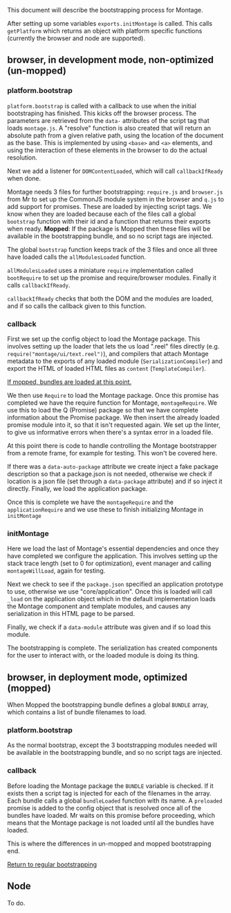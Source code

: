 This document will describe the bootstrapping process for Montage.

After setting up some variables `exports.initMontage` is called. This calls `getPlatform` which returns an object with platform specific functions (currently the browser and node are supported).

## browser, in development mode, non-optimized (un-mopped)

### platform.bootstrap

`platform.bootstrap` is called with a callback to use when the initial bootstraping has finished. This kicks off the browser process. The parameters are retrieved from the `data-` attributes of the script tag that loads `montage.js`. A "resolve" function is also created that will return an absolute path from a given relative path, using the location of the document as the base. This is implemented by using `<base>` and `<a>` elements, and using the interaction of these elements in the browser to do the actual resolution.

Next we add a listener for `DOMContentLoaded`, which will call `callbackIfReady` when done.

Montage needs 3 files for further bootstrapping: `require.js` and `browser.js` from Mr to set up the CommonJS module system in the browser and `q.js` to add support for promises. These are loaded by injecting script tags. We know when they are loaded because each of the files call a global `bootstrap` function with their id and a function that returns their exports when ready. **Mopped**: If the package is Mopped then these files will be available in the bootstrapping bundle, and so no script tags are injected.

The global `bootstrap` function keeps track of the 3 files and once all three have loaded calls the `allModulesLoaded` function.

`allModulesLoaded` uses a miniature `require` implementation called `bootRequire` to set up the promise and require/browser modules. Finally it calls `callbackIfReady`.

`callbackIfReady` checks that both the DOM and the modules are loaded, and if so calls the callback given to this function.

### callback

First we set up the config object to load the Montage package. This involves setting up the loader that lets the us load ".reel" files directly (e.g. `require("montage/ui/text.reel")`), and compilers that attach Montage metadata to the exports of any loaded module (`SerializationCompiler`) and export the HTML of loaded HTML files as `content` (`TemplateCompiler`).

<a id="un-mopped-load-montage" href="#mopped-callback">If mopped, bundles are loaded at this point.</a>

We then use `Require` to load the Montage package. Once this promise has completed we have the require function for Montage, `montageRequire`. We use this to load the Q (Promise) package so that we have complete information about the Promise package. We then insert the already loaded promise module into it, so that it isn't requested again. We set up the linter, to give us informative errors when there's a syntax error in a loaded file.

At this point there is code to handle controlling the Montage bootstrapper from a remote frame, for example for testing. This won't be covered here.

If there was a `data-auto-package` attribute we create inject a fake package description so that a package.json is not needed, otherwise we check if location is a json file (set through a `data-package` attribute) and if so inject it directly. Finally, we load the application package.

Once this is complete we have the `montageRequire` and the `applicationRequire` and we use these to finish initializing Montage in `initMontage`

### initMontage

Here we load the last of Montage's essential dependencies and once they have completed we configure the application. This involves setting up the stack trace length (set to 0 for optimization), event manager and calling `montageWillLoad`, again for testing.

Next we check to see if the `package.json` specified an application prototype to use, otherwise we use "core/application". Once this is loaded will call `_load` on the application object which in the default implementation loads the Montage component and template modules, and causes any serialization in this HTML page to be parsed.

Finally, we check if a `data-module` attribute was given and if so load this module.

The bootstrapping is complete. The serialization has created components for the user to interact with, or the loaded module is doing its thing.

## browser, in deployment mode, optimized (mopped)

When Mopped the bootstrapping bundle defines a global `BUNDLE` array, which contains a list of bundle filenames to load.

### platform.bootstrap

As the normal bootstrap, except the 3 bootstrapping modules needed will be available in the bootstrapping bundle, and so no script tags are injected.

### callback <a id="mopped-callback"></a>

Before loading the Montage package the `BUNDLE` variable is checked. If it exists then a script tag is injected for each of the filenames in the array. Each bundle calls a global `bundleLoaded` function with its name. A `preloaded` promise is added to the config object that is resolved once all of the bundles have loaded. Mr waits on this promise before proceeding, which means that the Montage package is not loaded until all the bundles have loaded.

This is where the differences in un-mopped and mopped bootstrapping end.

<a href="#un-mopped-load-montage">Return to regular bootstrapping</a>

## Node

To do.
